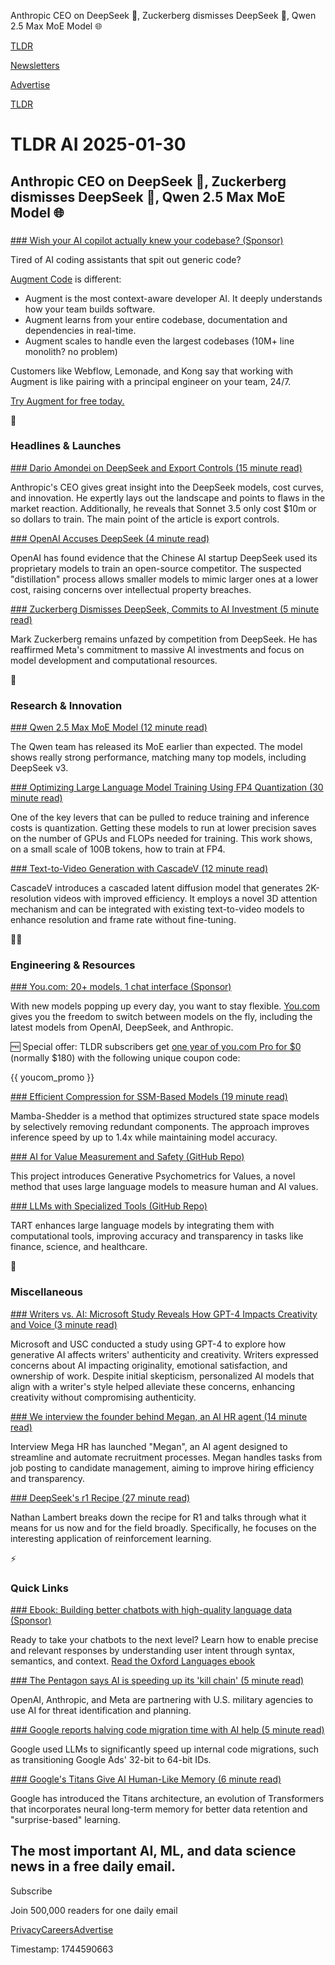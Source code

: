 Anthropic CEO on DeepSeek 🤖, Zuckerberg dismisses DeepSeek 🫢, Qwen 2.5 Max MoE Model 🌐

[TLDR](/)

[Newsletters](/newsletters)

[Advertise](https://advertise.tldr.tech/)

[TLDR](/)

# TLDR AI 2025-01-30

## Anthropic CEO on DeepSeek 🤖, Zuckerberg dismisses DeepSeek 🫢, Qwen 2.5 Max MoE Model 🌐

### 

[### Wish your AI copilot actually knew your codebase? (Sponsor)](https://augmentcode.com/?utm_source=tldr_ai&amp;utm_medium=newsletter)

Tired of AI coding assistants that spit out generic code?

[Augment Code](https://augmentcode.com/?utm_source=tldr_ai&utm_medium=newsletter) is different:

* Augment is the most context-aware developer AI. It deeply understands how your team builds software.
* Augment learns from your entire codebase, documentation and dependencies in real-time.
* Augment scales to handle even the largest codebases (10M+ line monolith? no problem)

Customers like Webflow, Lemonade, and Kong say that working with Augment is like pairing with a principal engineer on your team, 24/7.

[Try Augment for free today.](https://auth.augmentcode.com/signup/login?individual=true&utm_source=tldr_ai&utm_medium=newsletter)

🚀

### Headlines & Launches

[### Dario Amondei on DeepSeek and Export Controls (15 minute read)](https://darioamodei.com/on-deepseek-and-export-controls?utm_source=tldrai)

Anthropic's CEO gives great insight into the DeepSeek models, cost curves, and innovation. He expertly lays out the landscape and points to flaws in the market reaction. Additionally, he reveals that Sonnet 3.5 only cost $10m or so dollars to train. The main point of the article is export controls.

[### OpenAI Accuses DeepSeek (4 minute read)](https://www.ft.com/content/a0dfedd1-5255-4fa9-8ccc-1fe01de87ea6?utm_source=tldrai)

OpenAI has found evidence that the Chinese AI startup DeepSeek used its proprietary models to train an open-source competitor. The suspected "distillation" process allows smaller models to mimic larger ones at a lower cost, raising concerns over intellectual property breaches.

[### Zuckerberg Dismisses DeepSeek, Commits to AI Investment (5 minute read)](https://techcrunch.com/2025/01/29/zuck-shrugs-off-deepseek-vows-to-spend-hundreds-of-billions-on-ai/?utm_source=tldrai)

Mark Zuckerberg remains unfazed by competition from DeepSeek. He has reaffirmed Meta's commitment to massive AI investments and focus on model development and computational resources.

🧠

### Research & Innovation

[### Qwen 2.5 Max MoE Model (12 minute read)](https://qwenlm.github.io/blog/qwen2.5-max/?utm_source=tldrai)

The Qwen team has released its MoE earlier than expected. The model shows really strong performance, matching many top models, including DeepSeek v3.

[### Optimizing Large Language Model Training Using FP4 Quantization (30 minute read)](https://arxiv.org/abs/2501.17116?utm_source=tldrai)

One of the key levers that can be pulled to reduce training and inference costs is quantization. Getting these models to run at lower precision saves on the number of GPUs and FLOPs needed for training. This work shows, on a small scale of 100B tokens, how to train at FP4.

[### Text-to-Video Generation with CascadeV (12 minute read)](https://arxiv.org/abs/2501.16612v1?utm_source=tldrai)

CascadeV introduces a cascaded latent diffusion model that generates 2K-resolution videos with improved efficiency. It employs a novel 3D attention mechanism and can be integrated with existing text-to-video models to enhance resolution and frame rate without fine-tuning.

👨‍💻

### Engineering & Resources

[### You.com: 20+ models, 1 chat interface (Sponsor)](http://you.com/tldr?utm_source=tldrai)

With new models popping up every day, you want to stay flexible. [You.com](https://you.com/tldr) gives you the freedom to switch between models on the fly, including the latest models from OpenAI, DeepSeek, and Anthropic.

🆓 Special offer: TLDR subscribers get [one year of you.com Pro for $0](https://you.com/tldr) (normally $180) with the following unique coupon code:

{{ youcom\_promo }}

[### Efficient Compression for SSM-Based Models (19 minute read)](https://arxiv.org/abs/2501.17088v1?utm_source=tldrai)

Mamba-Shedder is a method that optimizes structured state space models by selectively removing redundant components. The approach improves inference speed by up to 1.4x while maintaining model accuracy.

[### AI for Value Measurement and Safety (GitHub Repo)](https://github.com/value4ai/gpv?utm_source=tldrai)

This project introduces Generative Psychometrics for Values, a novel method that uses large language models to measure human and AI values.

[### LLMs with Specialized Tools (GitHub Repo)](https://github.com/xinyuanlu00/tart?utm_source=tldrai)

TART enhances large language models by integrating them with computational tools, improving accuracy and transparency in tasks like finance, science, and healthcare.

🎁

### Miscellaneous

[### Writers vs. AI: Microsoft Study Reveals How GPT-4 Impacts Creativity and Voice (3 minute read)](https://www.techtimes.com/articles/309091/20250115/writers-vs-ai-microsoft-study-reveals-how-gpt-4-impacts-creativity-voice.htm?utm_source=tldrai)

Microsoft and USC conducted a study using GPT-4 to explore how generative AI affects writers' authenticity and creativity. Writers expressed concerns about AI impacting originality, emotional satisfaction, and ownership of work. Despite initial skepticism, personalized AI models that align with a writer's style helped alleviate these concerns, enhancing creativity without compromising authenticity.

[### We interview the founder behind Megan, an AI HR agent (14 minute read)](https://www.theregister.com/2025/01/15/megan_ai_recruiting_agent/?utm_source=tldrai)

Interview Mega HR has launched "Megan", an AI agent designed to streamline and automate recruitment processes. Megan handles tasks from job posting to candidate management, aiming to improve hiring efficiency and transparency.

[### DeepSeek's r1 Recipe (27 minute read)](https://www.interconnects.ai/p/deepseek-r1-recipe-for-o1?utm_source=tldrai)

Nathan Lambert breaks down the recipe for R1 and talks through what it means for us now and for the field broadly. Specifically, he focuses on the interesting application of reinforcement learning.

⚡️

### Quick Links

[### Ebook: Building better chatbots with high-quality language data (Sponsor)](https://languages.oup.com/building-better-chatbots-e-book/?utm_source=tldr+ai&amp;utm_medium=newsletter&amp;utm_id=chatbots+ebook+30012025)

Ready to take your chatbots to the next level? Learn how to enable precise and relevant responses by understanding user intent through syntax, semantics, and context. [Read the Oxford Languages ebook](https://languages.oup.com/building-better-chatbots-e-book/?utm_source=tldr+ai&utm_medium=newsletter&utm_id=chatbots+ebook+30012025)

[### The Pentagon says AI is speeding up its 'kill chain' (5 minute read)](https://techcrunch.com/2025/01/19/the-pentagon-says-ai-is-speeding-up-its-kill-chain/?utm_source=tldrai)

OpenAI, Anthropic, and Meta are partnering with U.S. military agencies to use AI for threat identification and planning.

[### Google reports halving code migration time with AI help (5 minute read)](https://www.theregister.com/2025/01/16/google_ai_code_migration/?utm_source=tldrai)

Google used LLMs to significantly speed up internal code migrations, such as transitioning Google Ads' 32-bit to 64-bit IDs.

[### Google's Titans Give AI Human-Like Memory (6 minute read)](https://www.forbes.com/sites/craigsmith/2025/01/19/googles-titans-give-ai-human-like-memory/?utm_source=tldrai)

Google has introduced the Titans architecture, an evolution of Transformers that incorporates neural long-term memory for better data retention and "surprise-based" learning.

## The most important AI, ML, and data science news in a free daily email.

Subscribe

Join 500,000 readers for one daily email

[Privacy](/privacy)[Careers](https://jobs.ashbyhq.com/tldr.tech)[Advertise](/ai/advertise)

Timestamp: 1744590663